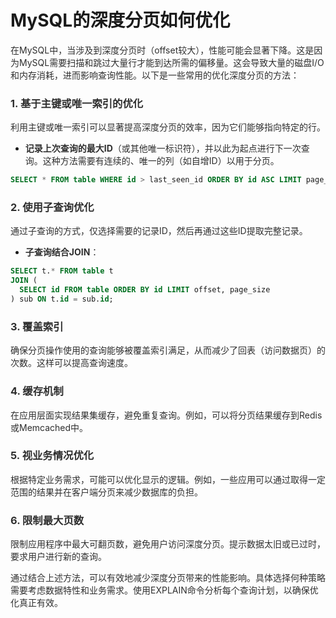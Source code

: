 # MySQL的深度分页如何优化

<font style="color:rgba(0, 0, 0, 0.82);">在MySQL中，当涉及到深度分页时（offset较大），性能可能会显著下降。这是因为MySQL需要扫描和跳过大量行才能到达所需的偏移量。这会导致大量的磁盘I/O和内存消耗，进而影响查询性能。以下是一些常用的优化深度分页的方法：</font>

### <font style="color:rgba(0, 0, 0, 0.82);">1. 基于主键或唯一索引的优化</font>
<font style="color:rgba(0, 0, 0, 0.82);">利用主键或唯一索引可以显著提高深度分页的效率，因为它们能够指向特定的行。</font>

+ **<font style="color:rgba(0, 0, 0, 0.82);">记录上次查询的最大ID</font>**<font style="color:rgba(0, 0, 0, 0.82);">（或其他唯一标识符），并以此为起点进行下一次查询。这种方法需要有连续的、唯一的列（如自增ID）以用于分页。</font>

```sql
SELECT * FROM table WHERE id > last_seen_id ORDER BY id ASC LIMIT page_size;
```

### <font style="color:rgba(0, 0, 0, 0.82);">2. 使用子查询优化</font>
<font style="color:rgba(0, 0, 0, 0.82);">通过子查询的方式，仅选择需要的记录ID，然后再通过这些ID提取完整记录。</font>

+ **<font style="color:rgba(0, 0, 0, 0.82);">子查询结合JOIN</font>**<font style="color:rgba(0, 0, 0, 0.82);">：</font>

```sql
SELECT t.* FROM table t  
JOIN (  
  SELECT id FROM table ORDER BY id LIMIT offset, page_size  
) sub ON t.id = sub.id;
```

### <font style="color:rgba(0, 0, 0, 0.82);">3. 覆盖索引</font>
<font style="color:rgba(0, 0, 0, 0.82);">确保分页操作使用的查询能够被覆盖索引满足，从而减少了回表（访问数据页）的次数。这样可以提高查询速度。</font>

### <font style="color:rgba(0, 0, 0, 0.82);">4. 缓存机制</font>
<font style="color:rgba(0, 0, 0, 0.82);">在应用层面实现结果集缓存，避免重复查询。例如，可以将分页结果缓存到Redis或Memcached中。</font>

### <font style="color:rgba(0, 0, 0, 0.82);">5. 视业务情况优化</font>
<font style="color:rgba(0, 0, 0, 0.82);">根据特定业务需求，可能可以优化显示的逻辑。例如，一些应用可以通过取得一定范围的结果并在客户端分页来减少数据库的负担。</font>

### <font style="color:rgba(0, 0, 0, 0.82);">6. 限制最大页数</font>
<font style="color:rgba(0, 0, 0, 0.82);">限制应用程序中最大可翻页数，避免用户访问深度分页。提示数据太旧或已过时，要求用户进行新的查询。</font>

<font style="color:rgba(0, 0, 0, 0.82);">通过结合上述方法，可以有效地减少深度分页带来的性能影响。具体选择何种策略需要考虑数据特性和业务需求。使用EXPLAIN命令分析每个查询计划，以确保优化真正有效。</font>



